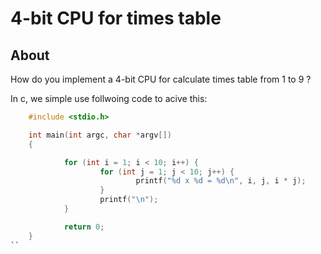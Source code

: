 # 4-bit CPU for times table

## About

How do you implement a 4-bit CPU for calculate times table from 1 to 9 ?

In c, we simple use follwoing code to acive this:

```c
    #include <stdio.h>

    int main(int argc, char *argv[])
    {

            for (int i = 1; i < 10; i++) {
                    for (int j = 1; j < 10; j++) {
                            printf("%d x %d = %d\n", i, j, i * j);
                    }
                    printf("\n");
            }

            return 0;
    }
``